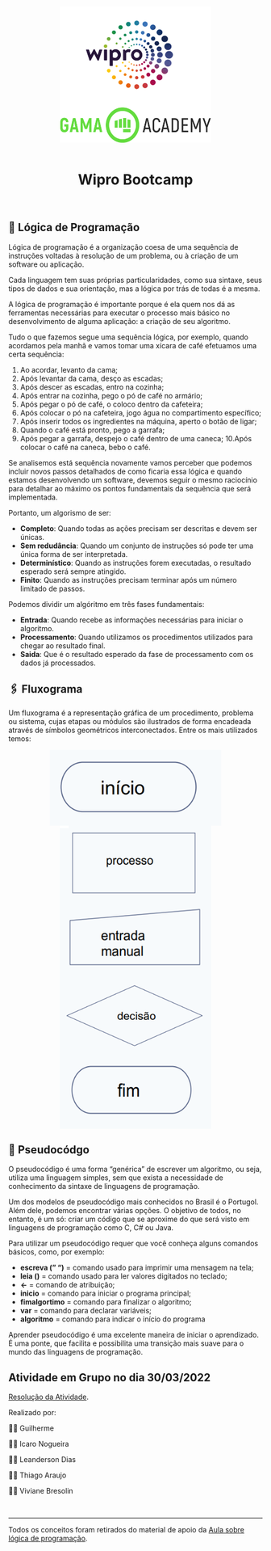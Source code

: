 <div style="display: inline_block" align="center">
  <br>
  <img align="center" alt="Logo Wipro" title="Wipro" height="200"  width="300" src="../../.github/wipro_logo.png">
  <img align="center" alt="Logo Gama Academy" title="Gama Academy" height="70" width="300" src="../../.github/gama_academy_logo.png">
</div>

<br>

<h1 align="center"> Wipro Bootcamp </h1>

<br>

## 📝 Lógica de Programação

Lógica de programação é a organização coesa de uma sequência de instruções voltadas à resolução de um problema, ou à criação de um software ou aplicação.

Cada linguagem tem suas próprias particularidades, como sua sintaxe, seus tipos de dados e sua orientação, mas a lógica por trás de todas é a mesma.

A lógica de programação é importante porque é ela quem nos dá as ferramentas necessárias para executar o processo mais básico no desenvolvimento de alguma aplicação: a criação de seu algoritmo.

Tudo o que fazemos segue uma sequência lógica, por exemplo, quando acordamos pela manhã e vamos tomar uma xícara de café efetuamos uma certa sequência:

1. Ao acordar, levanto da cama;
2. Após levantar da cama, desço as escadas;
3. Após descer as escadas, entro na cozinha;
4. Após entrar na cozinha, pego o pó de café no armário;
5. Após pegar o pó de café, o coloco dentro da cafeteira;
6. Após colocar o pó na cafeteira, jogo água no compartimento específico;
7. Após inserir todos os ingredientes na máquina, aperto o botão de ligar;
8. Quando o café está pronto, pego a garrafa;
9. Após pegar a garrafa, despejo o café dentro de uma caneca;
10.Após colocar o café na caneca, bebo o café.

Se analisemos está sequência novamente vamos perceber que podemos incluir novos passos detalhados de como ficaria essa lógica e quando estamos desenvolvendo um software, devemos seguir o mesmo raciocínio para detalhar ao máximo os pontos fundamentais da sequência que será implementada.

Portanto, um algorismo de ser:

- **Completo**: Quando todas as ações precisam ser descritas e devem ser únicas. 
- **Sem redudância**: Quando um conjunto de instruções só pode ter uma única forma de ser interpretada. 
- **Determinístico**: Quando as instruções forem executadas, o resultado esperado será sempre atingido. 
- **Finito**: Quando as instruções precisam terminar após um número limitado de passos. 


Podemos dividir um algóritmo em três fases fundamentais:

- **Entrada**: Quando recebe as informações necessárias para iniciar o algoritmo.
- **Processamento**: Quando utilizamos os procedimentos utilizados para chegar ao resultado final.
- **Saida**: Que é o resultado esperado da fase de processamento com os dados já processados.



## 🖇️ Fluxograma

Um fluxograma é a representação gráfica de um procedimento, problema ou sistema, cujas etapas ou módulos são ilustrados de forma encadeada através de símbolos geométricos interconectados. Entre os mais utilizados temos:

<div align="center">  
  <img align="center" alt="Logo Wipro" title="Wipro" height="150"  wi🖇️dth="300" src="../../.github/fluxograma_inicio.png">
  
  <br>
  
  <img align="center" alt="Logo Wipro" title="Wipro" height="150"  width="300" src="../../.github/fluxograma_processo.png">
  
  <br>
  
  <img align="center" alt="Logo Wipro" title="Wipro" height="150"  width="300" src="../../.github/fluxograma_entrada_manual.png">
  
  <br>
  
  <img align="center" alt="Logo Wipro" title="Wipro" height="150"  width="300" src="../../.github/fluxograma_decisao.png">
  
  <br>
  
  <img align="center" alt="Logo Wipro" title="Wipro" height="150"  width="300" src="../../.github/fluxograma_fim.png">
</div>

## 📃 Pseudocódgo

O pseudocódigo é uma forma “genérica” de escrever um algoritmo, ou seja, utiliza uma linguagem simples, sem que exista a necessidade de conhecimento da sintaxe de linguagens de programação.

Um dos modelos de pseudocódigo mais conhecidos no Brasil é o Portugol. Além dele, podemos encontrar várias opções. O objetivo de todos, no entanto, é um só: criar um código que se aproxime do que será visto em linguagens de programação como C, C# ou Java.

Para utilizar um pseudocódigo requer que você conheça alguns comandos básicos, como, por exemplo:

- **escreva (” “)** = comando usado para imprimir uma mensagem na tela;
- **leia ()** = comando usado para ler valores digitados no teclado;
- **<-** = comando de atribuição;
- **inicio** = comando para iniciar o programa principal;
- **fimalgortimo** = comando para finalizar o algoritmo;
- **var** = comando para declarar variáveis;
- **algoritmo** = comando para indicar o início do programa

Aprender pseudocódigo é uma excelente maneira de iniciar o aprendizado. É uma ponte, que facilita e possibilita uma transição mais suave para o mundo das linguagens de programação.

## Atividade em Grupo no dia 30/03/2022

[Resolução da Atividade](../aula_logica_programacao/resposta%20exercicio%20de%20logica.pdf).

Realizado por:

🧑‍💻 Guilherme 

🧑‍💻 Icaro Nogueira

🧑‍💻 Leanderson Dias

🧑‍💻 Thiago Araujo

🧑‍💻 Viviane Bresolin


<br>

---

Todos os conceitos foram retirados do material de apoio da [Aula sobre lógica de programação](../aula_logica_programacao/Logica%20de%20Programacao.pdf).